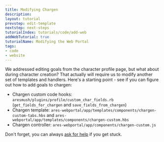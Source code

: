 ```yaml
---
title: Modifying Chargen
description: 
layout: tutorial
prevstep: edit-template
nextstep: next-steps
tutorialIndex: tutorials/code/add-web
addWebTutorial: true
tutorialName: Modifying the Web Portal
tags:
- code
- website
---
```


We addressed editing goals from the character profile page, but what about during character creation?  That actually will require us to modify another set of templates and handlers.  Here's a starting point - see if you can figure out how to add goals to chargen:

- Chargen custom code hooks: `aresmush/plugins/profile/custom_char_fields.rb` (`get_fields_for_chargen` and `save_fields_from_chargen`)
- Chargen template: `ares-webportal/app/templates/components/chargen-custom-tabs.hbs` and `ares-webportal/app/templates/components/chargen-custom.hbs`
- Chargen controller: `ares-webportal/app/components/chargen-custom.js`

Don't forget, you can always [ask for help](/feedback.html) if you get stuck.